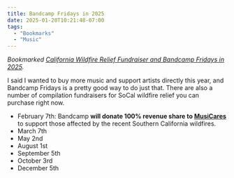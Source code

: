 ```yaml
---
title: Bandcamp Fridays in 2025
date: 2025-01-20T10:21:48-07:00
tags:
  - "Bookmarks"
  - "Music"
---
```


<div class="u-bookmark-of h-cite">
<p><i>Bookmarked <a class="u-url p-name" href="https://daily.bandcamp.com/features/bandcamp-fridays-in-2024">California Wildfire Relief Fundraiser and Bandcamp Fridays in 2025</a>.</i></p>
</div>

<div class="e-content">
<p>I said I wanted to buy more music and support artists directly this year, and Bandcamp Fridays is a pretty good way to do just that. There are also a number of compilation fundraisers for SoCal wildfire relief you can purchase right now.</p>
</div>

* February 7th: Bandcamp **will donate 100% revenue share to [MusiCares](https://musicares.org/)** to support those affected by the recent Southern California wildfires.
* March 7th
* May 2nd
* August 1st
* September 5th
* October 3rd
* December 5th
